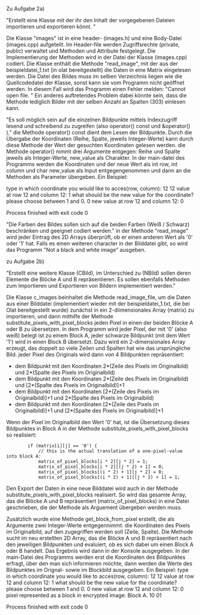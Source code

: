 Zu Aufgabe 2a)

"Erstellt eine Klasse mit der ihr den Inhalt der vorgegebenen Dateien importieren und exportieren könnt. "

Die Klasse "images" ist in eine header- (images.h) und eine Body-Datei (images.cpp) aufgeteilt. Im Header-file werden Zugriffsrechte (private, public) verwaltet und Methoden und Attribute festgelegt. Die Implementierung der Methoden wird  in der Datei der Klasse (images.cpp) codiert.
Die Klasse enthält die Methode "read_image", mit der aus der beispieldatei_1.txt (in olat bereitgestellt) die Daten in eine Matrix eingelesen werden.
Die Datei des Bildes muss im selben Verzeichnis liegen wie die Quellcodedatei der Klasse, sonst kann sie vom Programm nicht geöffnet werden. In diesem Fall wird das Programm einen Fehler melden: "Cannot open file. "
Ein anderes auftretendes Problem dabei könnte sein, dass die Methode lediglich Bilder mit der selben Anzahl an Spalten (303) einlesen kann.

"Es soll möglich sein auf die einzelnen Bildpunkte mittels Indexzugriff lesend
und schreibend zu zugreifen (also operator() const und &operator() )."
die Methode operator() const dient dem Lesen der Bildpunkte. Durch die Übergabe der Koordinaten (Reihe, Spalte, jeweils Integer-Werte) kann durch diese Methode der Wert der gesuchten Koordinaten gelesen werden. 
die Methode operator() nimmt drei Argumente entgegen: Reihe und Spalte jeweils als Integer-Werte, new_value als Charakter. 
In der main-datei des Programms werden die Koordinaten und der neue Wert als int row, int column und char new_value als Input entgegengenommen und dann an die Methoden als Parameter übergeben.
Ein Beispiel:

type in which coordinate you would like to acces(row, column): 
12
12
value at row 12 and column 12: 1
what should be the new value for the coordinate? 
please choose between 1 and 0. 
0
new value at row 12 and column 12: 0

Process finished with exit code 0



"Die Farben des Bildes sollen sich auf die beiden Farben (Weiß / Schwarz) beschränken und geeignet codiert
werden."
in der Methode "read_image" wird jeder Eintrag des 2D Arrays überprüft, ob er einen anderen Wert als '0' oder '1' hat. Falls es einen weiteren character in der Bilddatei gibt, so wird das Programm "Not a black and white image" ausgeben.


zu Aufgabe 2b)

"Erstellt eine weitere Klasse (CBild), im Unterschied zu (NBild) sollen deren Elemente die Blöcke A
und B repräsentieren. Es sollen ebenfalls Methoden zum Importieren und Exportieren von Bildern
implementiert werden." 

Die Klasse c_images beinhaltet die Methode read_image_file, um die Daten aus einer Bilddatei (implementiert wieder mit der beispieldatei_1.txt, die bei Olat bereitgestellt wurde) zunächst in ein 2-diimensionales Array (matrix) zu importieren, und dann mithilfe der Methode substitute_pixels_with_pixel_blocks jeden Pixel in einen der beiden Blöcke A oder B zu übersetzen. In dem Programm wird jeder Pixel, der mit '0' (also weiß) belegt ist zu einem Block A, jeder schwarze Bildpunkt (mit dem Wert '1') wird in einen Block B übersetzt.
Dazu wird ein 2-dimensionales Array erzeugt, das doppelt so viele Zeilen und Spalten hat wie das ursprüngliche Bild. jeder Pixel
des Originals wird dann von 4 Bildpunkten repräsentiert: 
- dem Bildpunkt mit den Koordinaten 2*(Zeile des Pixels im Originalbild) und 2*(Spalte des Pixels im Originalbild)
- dem Bildpunkt mit den Koordinaten 2*(Zeile des Pixels im Originalbild) und [2*(Spalte des Pixels im Originalbild)]+1
- dem Bildpunkt mit den Koordinaten [2*(Zeile des Pixels im Originalbild)]+1 und 2*(Spalte des Pixels im Originalbild)
- dem Bildpunkt mit den Koordinaten [2*(Zeile des Pixels im Originalbild)]+1 und [2*(Spalte des Pixels im Originalbild)]+1

Wenn der Pixel im Originalbild den Wert '0' hat, ist die Übersetzung dieses Bildpunktes in Block A in der Methode substitute_pixels_with_pixel_blocks so realisiert:

            if (matrix[i][j] == '0') {
                // this is the actual translation of a one-pixel-value into block A:
                matrix_of_pixel_blocks[i * 2][j * 2] = 1;
                matrix_of_pixel_blocks[i * 2][(j * 2) + 1] = 0;
                matrix_of_pixel_blocks[(i * 2) + 1][j * 2] = 0;
                matrix_of_pixel_blocks[(i * 2) + 1][(j * 2) + 1] = 1;


Den Export der Daten in eine neue Bilddatei wird auch in der Methode substitute_pixels_with_pixel_blocks realisiert. So wird das gesamte Array, das die Blöcke A und B repräsentiert (matrix_of_pixel_blocks) in eine Datei geschrieben, die der Methode als Arguement übergeben werden muss. 

Zusätzlich wurde eine Methode get_block_from_pixel erstellt, die als Argumente zwei Integer-Werte entgegennimmt: die Koordinaten des Pixels im Originalbild, auf den zugegriffen werden soll (Zeile, Spalte). Die Methode sucht im neu erstellten 2D Array, das die Blöcke A und B repräsentiert nach den jeweiligen Bildpunkten und evaluiert, ob es sich dabei um einen Block A oder B handelt.
Das Ergebnis wird dann in der Konsole ausgegeben.
In der main-Datei des Programms werden erst die Koordinaten des Bildpunktes erfragt, über den man sich informieren möchte, dann werden die Werte des Bildpunktes im Orignal- sowie im Blockbild ausgegeben.
Ein Beispiel:
type in which coordinate you would like to acces(row, column): 
12
12
value at row 12 and column 12: 1
what should be the new value for the coordinate? 
please choose between 1 and 0. 
0
new value at row 12 and column 12: 0
pixel represented as a block in encrypted image: Block A. 
10
01

Process finished with exit code 0


